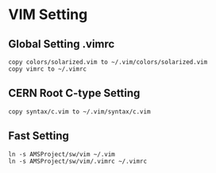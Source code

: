 # VIM Setting


## Global Setting .vimrc

```
copy colors/solarized.vim to ~/.vim/colors/solarized.vim  
copy vimrc to ~/.vimrc
```

## CERN Root C-type Setting

```
copy syntax/c.vim to ~/.vim/syntax/c.vim
```

## Fast Setting

```
ln -s AMSProject/sw/vim ~/.vim
ln -s AMSProject/sw/vim/.vimrc ~/.vimrc
```
